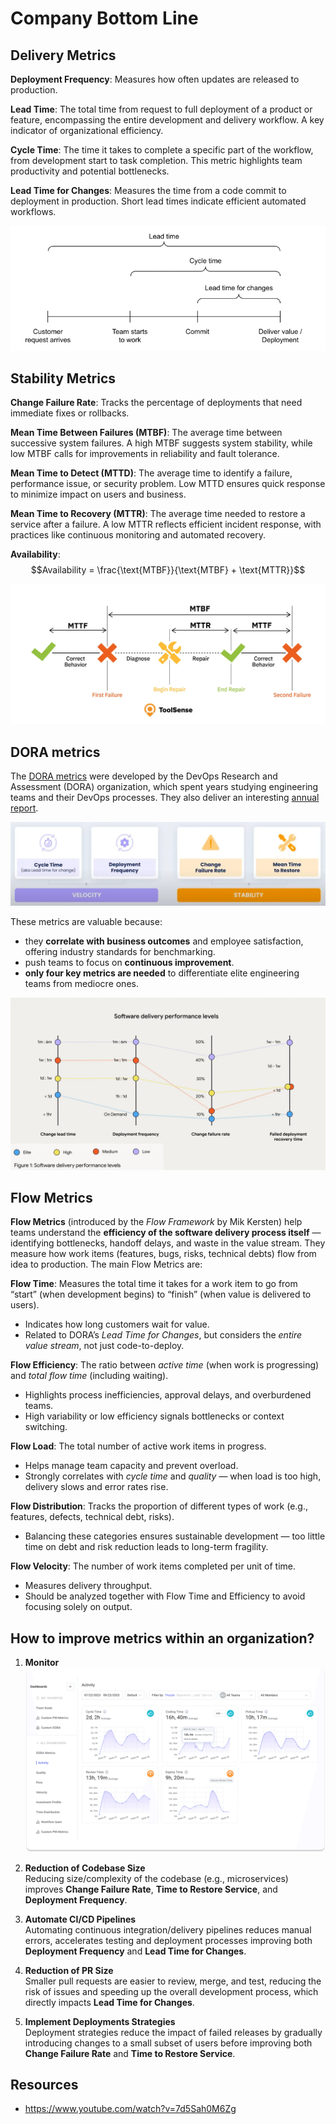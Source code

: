 # Company Bottom Line

## Delivery Metrics

**Deployment Frequency**: Measures how often updates are released to production.

**Lead Time**: The total time from request to full deployment of a product or feature, encompassing the entire development and delivery workflow. A key indicator of organizational efficiency.

**Cycle Time**: The time it takes to complete a specific part of the workflow, from development start to task completion. This metric highlights team productivity and potential bottlenecks.

**Lead Time for Changes**: Measures the time from a code commit to deployment in production. Short lead times indicate efficient automated workflows.

![](images/devops-lead-time.webp)


## Stability Metrics
**Change Failure Rate**: Tracks the percentage of deployments that need immediate fixes or rollbacks.

**Mean Time Between Failures (MTBF)**: The average time between successive system failures. A high MTBF suggests system stability, while low MTBF calls for improvements in reliability and fault tolerance.

**Mean Time to Detect (MTTD)**: The average time to identify a failure, performance issue, or security problem. Low MTTD ensures quick response to minimize impact on users and business.

**Mean Time to Recovery (MTTR)**: The average time needed to restore a service after a failure. A low MTTR reflects efficient incident response, with practices like continuous monitoring and automated recovery.

**Availability**: $$Availability = \frac{\text{MTBF}}{\text{MTBF} + \text{MTTR}}$$

![](images/devops-metrics.webp)

## DORA metrics
The  [DORA metrics]((https://linearb.io/blog/dora-metrics)) were developed by the DevOps Research and Assessment (DORA) organization, which spent years studying engineering teams and their DevOps processes. They also deliver an interesting [annual report](../../../books/dora-report-2024.pdf).

![](images/dora-metrics.webp)

These metrics are valuable because:
* they **correlate with business outcomes** and employee satisfaction, offering industry standards for benchmarking. 
* push teams to focus on **continuous improvement**.
* **only four key metrics are needed** to differentiate elite engineering teams from mediocre ones.

![](images/dora-categories.webp)
   
## Flow Metrics

**Flow Metrics** (introduced by the *Flow Framework* by Mik Kersten) help teams understand the **efficiency of the software delivery process itself** — identifying bottlenecks, handoff delays, and waste in the value stream. They measure how work items (features, bugs, risks, technical debts) flow from idea to production. The main Flow Metrics are:

**Flow Time**: Measures the total time it takes for a work item to go from “start” (when development begins) to “finish” (when value is delivered to users).
   * Indicates how long customers wait for value.
   * Related to DORA’s *Lead Time for Changes*, but considers the *entire value stream*, not just code-to-deploy.

**Flow Efficiency**: The ratio between *active time* (when work is progressing) and *total flow time* (including waiting).
   * Highlights process inefficiencies, approval delays, and overburdened teams.
   * High variability or low efficiency signals bottlenecks or context switching.

**Flow Load**: The total number of active work items in progress.
   * Helps manage team capacity and prevent overload.
   * Strongly correlates with *cycle time* and *quality* — when load is too high, delivery slows and error rates rise.

**Flow Distribution**: Tracks the proportion of different types of work (e.g., features, defects, technical debt, risks).
   * Balancing these categories ensures sustainable development — too little time on debt and risk reduction leads to long-term fragility.

**Flow Velocity**: The number of work items completed per unit of time.
   * Measures delivery throughput.
   * Should be analyzed together with Flow Time and Efficiency to avoid focusing solely on output.

## How to improve metrics within an organization?

1. **Monitor**  
   ![](images/linearb-dashboard.webp)

1. **Reduction of Codebase Size**  
   Reducing size/complexity of the codebase (e.g., microservices) improves **Change Failure Rate**, **Time to Restore Service**, and **Deployment Frequency**.

2. **Automate CI/CD Pipelines**  
   Automating continuous integration/delivery pipelines reduces manual errors, accelerates testing and deployment processes improving both **Deployment Frequency** and **Lead Time for Changes**.

3. **Reduction of PR Size**  
   Smaller pull requests are easier to review, merge, and test, reducing the risk of issues and speeding up the overall development process, which directly impacts **Lead Time for Changes**.

4. **Implement Deployments Strategies**  
   Deployment strategies reduce the impact of failed releases by gradually introducing changes to a small subset of users before improving both **Change Failure Rate** and **Time to Restore Service**.


## Resources
- https://www.youtube.com/watch?v=7d5Sah0M6Zg
